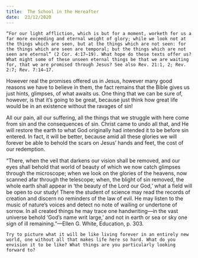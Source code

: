 ```yaml
---
title:  The School in the Hereafter
date:  23/12/2020
---
```


`“For our light affliction, which is but for a moment, worketh for us a far more exceeding and eternal weight of glory; while we look not at the things which are seen, but at the things which are not seen: for the things which are seen are temporal; but the things which are not seen are eternal” (2 Cor. 4:17–19). What hope do these texts offer us? What might some of these unseen eternal things be that we are waiting for, that we are promised through Jesus? See also Rev. 21:1, 2; Rev. 2:7; Rev. 7:14–17.`

However real the promises offered us in Jesus, however many good reasons we have to believe in them, the fact remains that the Bible gives us just hints, glimpses, of what awaits us. One thing that we can be sure of, however, is that it’s going to be great, because just think how great life would be in an existence without the ravages of sin!

All our pain, all our suffering, all the things that we struggle with here come from sin and the consequences of sin. Christ came to undo all that, and He will restore the earth to what God originally had intended it to be before sin entered. In fact, it will be better, because amid all these glories we will forever be able to behold the scars on Jesus’ hands and feet, the cost of our redemption.

“There, when the veil that darkens our vision shall be removed, and our eyes shall behold that world of beauty of which we now catch glimpses through the microscope; when we look on the glories of the heavens, now scanned afar through the telescope; when, the blight of sin removed, the whole earth shall appear in ‘the beauty of the Lord our God,’ what a field will be open to our study! There the student of science may read the records of creation and discern no reminders of the law of evil. He may listen to the music of nature’s voices and detect no note of wailing or undertone of sorrow. In all created things he may trace one handwriting—in the vast universe behold ‘God’s name writ large,’ and not in earth or sea or sky one sign of ill remaining.”—Ellen G. White, Education, p. 303.

`Try to picture what it will be like living forever in an entirely new world, one without all that makes life here so hard. What do you envision it to be like? What things are you particularly looking forward to?`